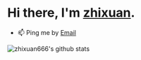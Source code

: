 # Hi there, I'm [zhixuan](https://www.zhixuan.tk).


- 📫 Ping me by [Email](mailto:jinzhixuan666@gmail.com)


![zhixuan666's github stats](https://github-readme-stats.vercel.app/api?username=zhixuan666&theme=vue&show_icons=true)
